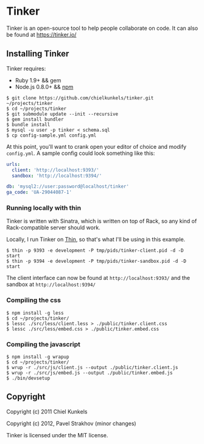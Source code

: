 # Tinker

Tinker is an open-source tool to help people collaborate on code. It can also be found at https://tinker.io/


## Installing Tinker

Tinker requires:

- Ruby 1.9+ && gem
- Node.js 0.8.0+ && [npm](http://npmjs.org/)

```
$ git clone https://github.com/chielkunkels/tinker.git ~/projects/tinker
$ cd ~/projects/tinker
$ git submodule update --init --recursive
$ gem install bundler
$ bundle install
$ mysql -u user -p tinker < schema.sql
$ cp config-sample.yml config.yml
```

At this point, you'll want to crank open your editor of choice and modify `config.yml`. A sample config could look something like this:

```yaml
urls:
  client: 'http://localhost:9393/'
  sandbox: 'http://localhost:9394/'

db: 'mysql2://user:password@localhost/tinker'
ga_code: 'UA-29044087-1'
```


### Running locally with thin

Tinker is written with Sinatra, which is written on top of Rack, so any kind of Rack-compatible server should work.

Locally, I run Tinker on [Thin](http://code.macournoyer.com/thin/), so that's what I'll be using in this example.

```
$ thin -p 9393 -e development -P tmp/pids/tinker-client.pid -d -D start
$ thin -p 9394 -e development -P tmp/pids/tinker-sandbox.pid -d -D start
```

The client interface can now be found at `http://localhost:9393/` and the sandbox at `http://localhost:9394/`


### Compiling the css

```
$ npm install -g less
$ cd ~/projects/tinker/
$ lessc ./src/less/client.less > ./public/tinker.client.css
$ lessc ./src/less/embed.css > ./public/tinker.embed.css
```

### Compiling the javascript

```
$ npm install -g wrapup
$ cd ~/projects/tinker/
$ wrup -r ./src/js/client.js --output ./public/tinker.client.js
$ wrup -r ./src/js/embed.js --output ./public/tinker.embed.js
$ ./bin/devsetup
```

## Copyright

Copyright (c) 2011 Chiel Kunkels

Copyright (c) 2012, Pavel Strakhov (minor changes)

Tinker is licensed under the MIT license.
